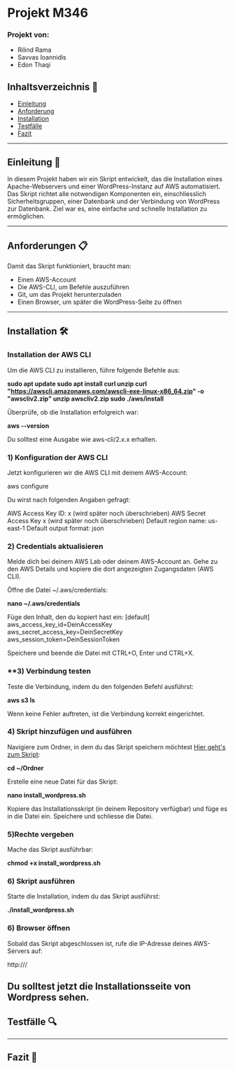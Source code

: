 # **Projekt M346** 

### Projekt von:

- Rilind Rama
- Savvas Ioannidis
- Edon Thaqi

## Inhaltsverzeichnis 📜
- [Einleitung](#einleitung)
- [Anforderung](#anforderung)
- [Installation](#installation)
- [Testfälle](#testfälle)
- [Fazit](#fazit)

---

## **Einleitung 🚀**

In diesem Projekt haben wir ein Skript entwickelt, das die Installation eines Apache-Webservers und einer WordPress-Instanz auf AWS automatisiert. Das Skript richtet alle notwendigen Komponenten ein, einschliesslich Sicherheitsgruppen, einer Datenbank und der Verbindung von WordPress zur Datenbank. Ziel war es, eine einfache und schnelle Installation zu ermöglichen.

---

## **Anforderungen 📋**

Damit das Skript funktioniert, braucht man:

- Einen AWS-Account
- Die AWS-CLI, um Befehle auszuführen
- Git, um das Projekt herunterzuladen
- Einen Browser, um später die WordPress-Seite zu öffnen

---

## **Installation 🛠️**

### **Installation der AWS CLI**
Um die AWS CLI zu installieren, führe folgende Befehle aus:


**sudo apt update
sudo apt install curl unzip
curl "https://awscli.amazonaws.com/awscli-exe-linux-x86_64.zip" -o "awscliv2.zip"
unzip awscliv2.zip
sudo ./aws/install**

Überprüfe, ob die Installation erfolgreich war:

**aws --version**

Du solltest eine Ausgabe wie aws-cli/2.x.x erhalten.

### **1) Konfiguration der AWS CLI**
Jetzt konfigurieren wir die AWS CLI mit deinem AWS-Account:

aws configure

Du wirst nach folgenden Angaben gefragt:

AWS Access Key ID: x (wird später noch überschrieben)
AWS Secret Access Key x (wird später noch überschrieben)
Default region name: us-east-1
Default output format: json

### **2) Credentials aktualisieren**
Melde dich bei deinem AWS Lab oder deinem AWS-Account an.
Gehe zu den AWS Details und kopiere die dort angezeigten Zugangsdaten (AWS CLI).

Öffne die Datei ~/.aws/credentials:

**nano ~/.aws/credentials**

Füge den Inhalt, den du kopiert hast ein:
[default]
aws_access_key_id=DeinAccessKey
aws_secret_access_key=DeinSecretKey
aws_session_token=DeinSessionToken

Speichere und beende die Datei mit CTRL+O, Enter und CTRL+X.

### **3) Verbindung testen
Teste die Verbindung, indem du den folgenden Befehl ausführst:

**aws s3 ls**

Wenn keine Fehler auftreten, ist die Verbindung korrekt eingerichtet.

### **4) Skript hinzufügen und ausführen**
Navigiere zum Ordner, in dem du das Skript speichern möchtest [Hier geht's zum Skript](./Skript.md):

**cd ~/Ordner**

Erstelle eine neue Datei für das Skript:

**nano install_wordpress.sh**

Kopiere das Installationsskript (in deinem Repository verfügbar) und füge es in die Datei ein.
Speichere und schliesse die Datei.

### **5)Rechte vergeben**
Mache das Skript ausführbar:

**chmod +x install_wordpress.sh**

### **6) Skript ausführen**
Starte die Installation, indem du das Skript ausführst:

**./install_wordpress.sh**

### **6) Browser öffnen**
Sobald das Skript abgeschlossen ist, rufe die IP-Adresse deines AWS-Servers auf:

http://<deine-IP>/

Du solltest jetzt die Installationsseite von Wordpress sehen.
---

## **Testfälle 🔍**



---

## **Fazit 🏁**

